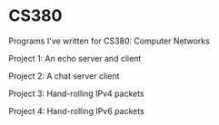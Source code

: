# CS380
Programs I've written for CS380: Computer Networks

Project 1: An echo server and client

Project 2: A chat server client

Project 3: Hand-rolling IPv4 packets

Project 4: Hand-rolling IPv6 packets
